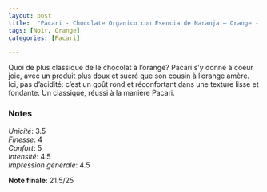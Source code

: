 ```yaml
---
layout: post
title:  "Pacari - Chocolate Organico con Esencia de Naranja – Orange - 60% Cacao"
tags: [Noir, Orange] 
categories: [Pacari]

---
```


Quoi de plus classique de le chocolat à l’orange? Pacari s’y donne à coeur joie, avec un produit plus doux et sucré que son cousin à l’orange amère. Ici, pas d’acidité: c’est un goût rond et réconfortant dans une texture lisse et fondante. 
Un classique, réussi à la manière Pacari.

### Notes

_Unicité_: 3.5  
_Finesse_: 4  
_Confort_: 5  
_Intensité_: 4.5  
_Impression générale_: 4.5

**Note finale**: 21.5/25